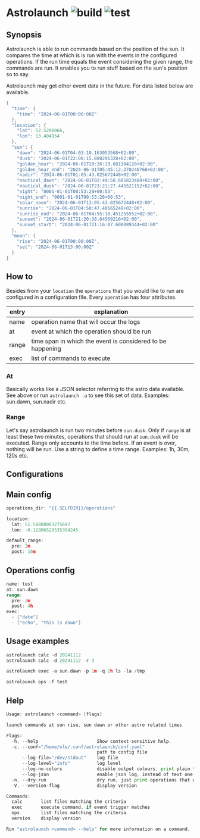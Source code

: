 # Astrolaunch ![build](https://github.com/triole/astrolaunch/actions/workflows/build.yaml/badge.svg) ![test](https://github.com/triole/astrolaunch/actions/workflows/test.yaml/badge.svg)

## Synopsis

Astrolaunch is able to run commands based on the position of the sun. It compares the time at which is is run with the events in the configured operations. If the run time equals the event considering the given range, the commands are run. It enables you to run stuff based on the sun's position so to say.

Astrolaunch may get other event data in the future. For data listed below are available.

```go mdox-exec="r calc -d 20240601"
{
  "time": {
    "time": "2024-06-01T00:00:00Z"
  },
  "location": {
    "lat": 52.5200066,
    "lon": 13.404954
  },
  "sun": {
    "dawn": "2024-06-01T04:03:10.163053568+02:00",
    "dusk": "2024-06-01T22:08:15.888291328+02:00",
    "golden_hour": "2024-06-01T20:26:13.681104128+02:00",
    "golden_hour_end": "2024-06-01T05:45:12.370240768+02:00",
    "nadir": "2024-06-01T01:05:43.025672448+02:00",
    "nautical_dawn": "2024-06-01T02:49:58.605823488+02:00",
    "nautical_dusk": "2024-06-01T23:21:27.445521152+02:00",
    "night": "0001-01-01T00:53:28+00:53",
    "night_end": "0001-01-01T00:53:28+00:53",
    "solar_noon": "2024-06-01T13:05:43.025672448+02:00",
    "sunrise": "2024-06-01T04:50:47.40565248+02:00",
    "sunrise_end": "2024-06-01T04:55:18.451255552+02:00",
    "sunset": "2024-06-01T21:20:38.64569216+02:00",
    "sunset_start": "2024-06-01T21:16:07.600089344+02:00"
  },
  "moon": {
    "rise": "2024-06-01T00:00:00Z",
    "set": "2024-06-01T13:00:00Z"
  }
}
```

## How to

Besides from your `location` the `operations` that you would like to run are configured in a configuration file. Every `operation` has four attributes.

| entry | explanation                                                |
|-------|------------------------------------------------------------|
| name  | operation name that will occur the logs                    |
| at    | event at which the operation should be run                 |
| range | time span in which the event is considered to be happening |
| exec  | list of commands to execute                                |

### At

Basically works like a JSON selector referring to the astro data available. See above or run `astrolaunch -a` to see this set of data. Examples: sun.dawn, sun.nadir etc.

### Range

Let's say astrolaunch is run two minutes before `sun.dusk`. Only if `range` is at least these two minutes, operations that should run at `sun.dusk` will be executed. Range only accounts to the time before. If an event is over, nothing will be run. Use a string to define a time range. Examples: 1h, 30m, 120s etc.

## Configurations

## Main config

```go mdox-exec="tail -n+2 example/conf.yaml"
operations_dir: "{{.SELFDIR}}/operations"

location:
  lat: 51.50808063275697
  lon: -0.12806528535354245

default_range:
  pre: 2m
  post: 10m
```

## Operations config

```go mdox-exec="tail -n+2 example/operations/test1.yaml"
name: test
at: sun.dawn
range:
  pre: 2m
  post: 4h
exec:
  - ["date"]
  - ["echo", "this is dawn"]
```

## Usage examples

```go mdox-exec="tail -n+3 example/usage.sh"
astrolaunch calc -d 20241112
astrolaunch calc -d 20241112 -r 3

astrolaunch exec -a sun.dawn -p 1m -q 2h ls -la /tmp

astrolaunch ops -f test
```

## Help

```go mdox-exec="r -h"
Usage: astrolaunch <command> [flags]

launch commands at sun rise, sun dawn or other astro related times

Flags:
  -h, --help                      Show context-sensitive help.
  -c, --conf="/home/ole/.conf/astrolaunch/conf.yaml"
                                  path to config file
      --log-file="/dev/stdout"    log file
      --log-level="info"          log level
      --log-no-colors             disable output colours, print plain text
      --log-json                  enable json log, instead of text one
  -n, --dry-run                   dry run, just print operations that would run
  -V, --version-flag              display version

Commands:
  calc       list files matching the criteria
  exec       execute command, if event trigger matches
  ops        list files matching the criteria
  version    display version

Run "astrolaunch <command> --help" for more information on a command.
```
